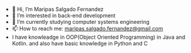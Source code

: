 - 👋 Hi, I’m Maripas Salgado Fernandez 
- 👀 I’m interested in back-end development
- 🌱 I’m currently studying computer systems engineering 
- 📫 How to reach me: maripas.salgado.fernandez@gmail.com
- I have knowleadge in OOP(Object Oriented Programming) in Java and Kotlin. and also have basic knowledge in Python and C
